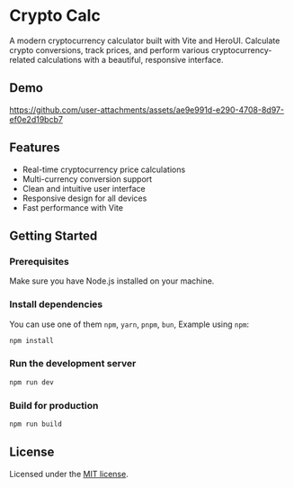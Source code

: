 # Crypto Calc

A modern cryptocurrency calculator built with Vite and HeroUI. Calculate crypto conversions, track prices, and perform various cryptocurrency-related calculations with a beautiful, responsive interface.

## Demo

https://github.com/user-attachments/assets/ae9e991d-e290-4708-8d97-ef0e2d19bcb7


## Features

- Real-time cryptocurrency price calculations
- Multi-currency conversion support
- Clean and intuitive user interface
- Responsive design for all devices
- Fast performance with Vite


## Getting Started

### Prerequisites

Make sure you have Node.js installed on your machine.


### Install dependencies

You can use one of them `npm`, `yarn`, `pnpm`, `bun`, Example using `npm`:

```bash
npm install
```

### Run the development server

```bash
npm run dev
```

### Build for production

```bash
npm run build
```

## License

Licensed under the [MIT license](LICENSE).
